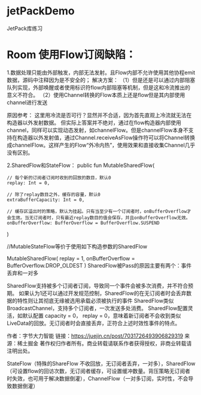 # jetPackDemo
JetPack库练习



# Room 使用Flow订阅缺陷：
1.数据处理只能由外部触发，内部无法发射。且Flow内部不允许使用其他协程emit数据，源码中注释因为是不安全的；
解决方案：
（1）但是还是可以通过内部阻塞队列实现，外部唤醒或者使用标识符flow内部阻塞等机制，但是这和冷流推出的意义不符合。
（2）使用Channel转换的Flow本质上还是flow但是其内部使用channel进行发送

原因参考：
这里用冷流是否可行？显然并不合适，因为首先直观上冷流就无法在构造器以外发射数据。
但实际上答案并不绝对，通过在flow构造器内部使用channel，同样可以实现动态发射，如channelFlow。但是channelFlow本身不支持在构造器以外发射值，通过Channel.receiveAsFlow操作符可以将Channel转换成channelFlow。这样产生的Flow“外冷内热”，使用效果和直接收集Channel几乎没有区别。



2.SharedFlow和StateFlow：
public fun <T> MutableSharedFlow(

    // 每个新的订阅者订阅时收到的回放的数目，默认0
    replay: Int = 0,

    // 除了replay数目之外，缓存的容量，默认0
    extraBufferCapacity: Int = 0,

    // 缓存区溢出时的策略，默认为挂起。只有当至少有一个订阅者时，onBufferOverflow才会生效。当无订阅者时，只有最近replay数目的值会保存，并且onBufferOverflow无效。 
    onBufferOverflow: BufferOverflow = BufferOverflow.SUSPEND
)

  //MutableStateFlow等价于使用如下构造参数的SharedFlow

MutableSharedFlow(
    replay = 1,
    onBufferOverflow = BufferOverflow.DROP_OLDEST
)
SharedFlow被Pass的原因主要有两个：事件丢弃和一对多

SharedFlow支持被多个订阅者订阅，导致同一个事件会被多次消费，并不符合预期。
如果认为1还可以通过开发规范控制，SharedFlow的在无订阅者时会丢弃数据的特性则让其彻底无缘被选用承载必须被执行的事件
SharedFlow类似BroadcastChannel，支持多个订阅者，一次发送多处消费。
SharedFlow配置灵活，如默认配置 capacity = 0， replay = 0，意味着新订阅者不会收到类似LiveData的回放。无订阅者时会直接丢弃，正符合上述时效性事件的特点。
  
作者：字节大力智能
链接：https://juejin.cn/post/7031726493906829319
来源：稀土掘金
著作权归作者所有。商业转载请联系作者获得授权，非商业转载请注明出处。
  
  
  StateFlow（特殊的ShareFlow 不收回放，无订阅者丢弃，一对多），SharedFlow（可设置flow的回访次数，无订阅者缓存，可设置缓冲数量。背压策略无订阅者时失效，也可用于解决数据倒灌），ChannelFlow（一对多订阅，实时性，不会导致数据倒灌）

